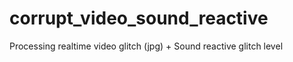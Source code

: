 # corrupt_video_sound_reactive
Processing realtime video glitch (jpg) + Sound reactive glitch level
